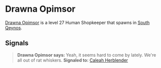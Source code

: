 # Drawna Opimsor



[Drawna Opimsor](/npc/1051) is a level 27 Human Shopkeeper that spawns in [South Qeynos](/zone/1).



## Signals
>**Drawna Opimsor says:** Yeah, it seems hard to come by lately. We're all out of rat whiskers.
  **Signaled to:**  [Caleah Herblender](/npc/1118)